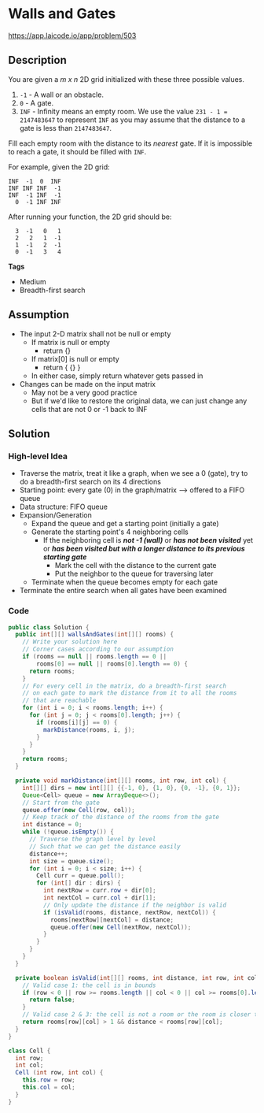 # Walls and Gates

<https://app.laicode.io/app/problem/503>

## Description

You are given a *m x n* 2D grid initialized with these three possible values.

1. `-1` - A wall or an obstacle.
2. `0` - A gate.
3. `INF` - Infinity means an empty room. We use the value `231 - 1 = 2147483647` to represent `INF` as you may assume that the distance to a gate is less than `2147483647`.

Fill each empty room with the distance to its *nearest* gate. If it is impossible to reach a gate, it should be filled with `INF`.

For example, given the 2D grid:

```
INF  -1  0  INF
INF INF INF  -1
INF  -1 INF  -1
  0  -1 INF INF
```



After running your function, the 2D grid should be:

```
  3  -1   0   1
  2   2   1  -1
  1  -1   2  -1
  0  -1   3   4
```



**Tags**

- Medium
- Breadth-first search

## Assumption

- The input 2-D matrix shall not be null or empty
  - If matrix is null or empty
    - return {}
  - If matrix[0] is null or empty
    - return { {} }
  - In either case, simply return whatever gets passed in
- Changes can be made on the input matrix
  - May not be a very good practice
  - But if we'd like to restore the original data, we can just change any cells that are not 0 or -1 back to INF

## Solution

### High-level Idea

- Traverse the matrix, treat it like a graph, when we see a 0 (gate), try to do a breadth-first search on its 4 directions
- Starting point: every gate (0) in the graph/matrix --> offered to a FIFO queue
- Data structure: FIFO queue
- Expansion/Generation
  - Expand the queue and get a starting point (initially a gate)
  - Generate the starting point's 4 neighboring cells
    - If the neighboring cell is ***not -1 (wall)*** or ***has not been visited*** yet or ***has been visited but with a longer distance to its previous starting gate***
      - Mark the cell with the distance to the current gate
      - Put the neighbor to the queue for traversing later
  - Terminate when the queue becomes empty for each gate
- Terminate the entire search when all gates have been examined

### Code

```java
public class Solution {
  public int[][] wallsAndGates(int[][] rooms) {
    // Write your solution here
    // Corner cases according to our assumption
    if (rooms == null || rooms.length == 0 ||
        rooms[0] == null || rooms[0].length == 0) {
      return rooms;
    }
    // For every cell in the matrix, do a breadth-first search
    // on each gate to mark the distance from it to all the rooms
    // that are reachable
    for (int i = 0; i < rooms.length; i++) {
      for (int j = 0; j < rooms[0].length; j++) {
        if (rooms[i][j] == 0) {
          markDistance(rooms, i, j);
        }
      }
    }
    return rooms;
  }

  private void markDistance(int[][] rooms, int row, int col) {
    int[][] dirs = new int[][] {{-1, 0}, {1, 0}, {0, -1}, {0, 1}};
    Queue<Cell> queue = new ArrayDeque<>();
    // Start from the gate
    queue.offer(new Cell(row, col));
    // Keep track of the distance of the rooms from the gate
    int distance = 0;
    while (!queue.isEmpty()) {
      // Traverse the graph level by level
      // Such that we can get the distance easily
      distance++;
      int size = queue.size();
      for (int i = 0; i < size; i++) {
        Cell curr = queue.poll();
        for (int[] dir : dirs) {
          int nextRow = curr.row + dir[0];
          int nextCol = curr.col + dir[1];
          // Only update the distance if the neighbor is valid
          if (isValid(rooms, distance, nextRow, nextCol)) {
            rooms[nextRow][nextCol] = distance;
            queue.offer(new Cell(nextRow, nextCol));
          }
        }
      }
    }
  }

  private boolean isValid(int[][] rooms, int distance, int row, int col) {
    // Valid case 1: the cell is in bounds
    if (row < 0 || row >= rooms.length || col < 0 || col >= rooms[0].length) {
      return false;
    }
    // Valid case 2 & 3: the cell is not a room or the room is closer to some other gate
    return rooms[row][col] > 1 && distance < rooms[row][col];
  }
}

class Cell {
  int row;
  int col;
  Cell (int row, int col) {
    this.row = row;
    this.col = col;
  }
}
```

